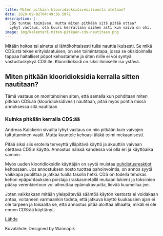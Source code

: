 ```yaml
---
title: Miten pitkään klooridioksidivesiliuosta otetaan?
date: 2020-09-02T04:49:36.507Z
description: |-
  CDS tuntuu toimivan, mutta miten pitkään sitä pitää ottaa?
  Lyhyt vastaus, ota kuuri kerrallaan siihen asti kun vaiva on ohi.
image: img/kalenteri-miten-pitkaan-cds-nautitaan.png
---
```

Mitään hoitoa tai ainetta ei lähtökohtaisesti tulisi nauttia ikuisesti. Se mikä CDS:stä tekee erityislaatuisen, on sen toimintatapa, jossa se oksidoimalla tappaa haitalliset pöpöt kehostamme ja siten niille ei voi syntyä vastustuskykyä CDS:lle. Klooridioksidi on siksi ihmiselle iso ystävä.

## Miten pitkään klooridioksidia kerralla sitten nautitaan?

Tämä vastaus on monitahoinen siten, että samalla kun pohditaan miten pitkään CDS:ää (klooridioksidivesi) nautitaan, pitää myös pohtia missä annoksessa sitä nautitaan.

### Kuinka pitkään kerralla CDS:ää

Andreas Kalckerin sivuilta lyhyt vastaus on niin pitkään kuin vaivojen taltuttaminen vaatii. Mutta kuuntele kehoasi äläkä toimi mekaanisesti.

Pitää siksi siis erotella terveyttä ylläpitävä käyttö ja akuuttiin vaivaan otettava CDS:n käyttö. Annostus näissä kahdessa voi olla eri ja käyttöaika samoin.

Myös uuden klooridioksidin käyttäjän on syytä muistaa [puhdistusreaktiot](https://en.wikipedia.org/wiki/Jarisch%E2%80%93Herxheimer_reaction) kehossaan. Jos annostuksen nosto tuottaa pahoinvointia, on annos syytä vaikkapa puolittaa ja jatkaa tuolla tasolla hetki. CDS on todella tehokas kehon epäpuhtauksien poistaja (raskasmetallit mukaan lukien) ja toksiinien pääsy verenkiertoon voi aiheuttaa epämukavuutta, lievää kuumeilua jne. 

Joten vaikkakaan mitään yleispätevää sääntöä käytön kestosta ei voidakaan antaa, voitaneen varmaankin todeta, että jatkuva käyttö kuukausien ajan ei ole tarpeen ja toisaalta se, että annostus pitää aloittaa alhaalta, mikäli ei ole ennen CDS:ää käyttänyt.

[Lähde](https://andreaskalcker.com/en/frequently-asked-questions-faq/)

Kuvalähde: Designed by Wannapik
